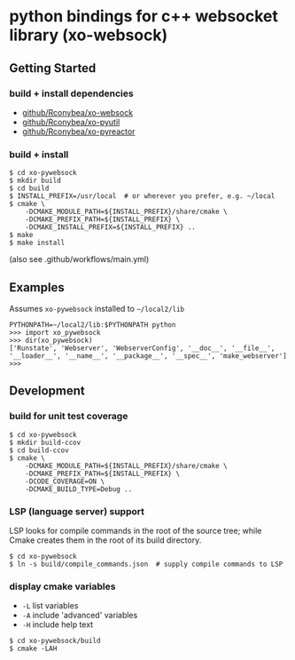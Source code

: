 # python bindings for c++ websocket library (xo-websock)

## Getting Started

### build + install dependencies

- [github/Rconybea/xo-websock](https://github.com/Rconybea/xo-websock)
- [github/Rconybea/xo-pyutil](https://github.com/Rconybea/xo-pyutil)
- [github/Rconybea/xo-pyreactor](https://github.com/Rconybea/xo-pyreactor)

### build + install

```
$ cd xo-pywebsock
$ mkdir build
$ cd build
$ INSTALL_PREFIX=/usr/local  # or wherever you prefer, e.g. ~/local
$ cmake \
    -DCMAKE_MODULE_PATH=${INSTALL_PREFIX}/share/cmake \
    -DCMAKE_PREFIX_PATH=${INSTALL_PREFIX} \
    -DCMAKE_INSTALL_PREFIX=${INSTALL_PREFIX} ..
$ make
$ make install
```
(also see .github/workflows/main.yml)

## Examples

Assumes `xo-pywebsock` installed to `~/local2/lib`
```
PYTHONPATH=~/local2/lib:$PYTHONPATH python
>>> import xo_pywebsock
>>> dir(xo_pywebsock)
['Runstate', 'Webserver', 'WebserverConfig', '__doc__', '__file__', '__loader__', '__name__', '__package__', '__spec__', 'make_webserver']
>>>
```

## Development

### build for unit test coverage
```
$ cd xo-pywebsock
$ mkdir build-ccov
$ cd build-ccov
$ cmake \
    -DCMAKE_MODULE_PATH=${INSTALL_PREFIX}/share/cmake \
    -DCMAKE_PREFIX_PATH=${INSTALL_PREFIX} \
    -DCODE_COVERAGE=ON \
    -DCMAKE_BUILD_TYPE=Debug ..
```

### LSP (language server) support

LSP looks for compile commands in the root of the source tree;
while Cmake creates them in the root of its build directory.

```
$ cd xo-pywebsock
$ ln -s build/compile_commands.json  # supply compile commands to LSP
```

### display cmake variables

- `-L` list variables
- `-A` include 'advanced' variables
- `-H` include help text

```
$ cd xo-pywebsock/build
$ cmake -LAH
```
